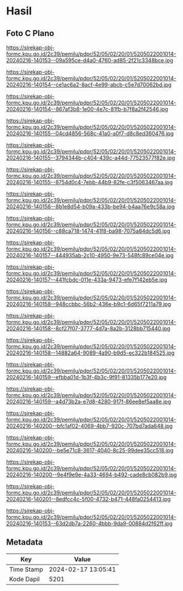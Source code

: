 # Hasil

## Foto C Plano

https://sirekap-obj-formc.kpu.go.id/2c39/pemilu/pdpr/52/05/02/20/01/5205022001014-20240216-140153--09a595ce-d4a0-4760-ad85-2f21c3348bce.jpg

https://sirekap-obj-formc.kpu.go.id/2c39/pemilu/pdpr/52/05/02/20/01/5205022001014-20240216-140154--ce1ac6a2-8acf-4e99-abcb-c5e7d70062bd.jpg

https://sirekap-obj-formc.kpu.go.id/2c39/pemilu/pdpr/52/05/02/20/01/5205022001014-20240216-140154--867af3b8-1e00-4e7c-81fb-b7f8a2f42546.jpg

https://sirekap-obj-formc.kpu.go.id/2c39/pemilu/pdpr/52/05/02/20/01/5205022001014-20240216-140155--04cd4856-568c-41a0-a0f7-d8c8ed360476.jpg

https://sirekap-obj-formc.kpu.go.id/2c39/pemilu/pdpr/52/05/02/20/01/5205022001014-20240216-140155--3794344b-c404-439c-a44d-77523577f82e.jpg

https://sirekap-obj-formc.kpu.go.id/2c39/pemilu/pdpr/52/05/02/20/01/5205022001014-20240216-140155--8754d0c4-7ebb-44b9-82fe-c3f5063467aa.jpg

https://sirekap-obj-formc.kpu.go.id/2c39/pemilu/pdpr/52/05/02/20/01/5205022001014-20240216-140156--8b1e8d54-b09a-433b-be94-b4aa76e9c58a.jpg

https://sirekap-obj-formc.kpu.go.id/2c39/pemilu/pdpr/52/05/02/20/01/5205022001014-20240216-140156--c88ca718-1474-41f8-ba98-7075a84dc5d6.jpg

https://sirekap-obj-formc.kpu.go.id/2c39/pemilu/pdpr/52/05/02/20/01/5205022001014-20240216-140157--444935ab-2c10-4950-9e73-548fc89ce04e.jpg

https://sirekap-obj-formc.kpu.go.id/2c39/pemilu/pdpr/52/05/02/20/01/5205022001014-20240216-140157--441fcbdc-011e-433a-9473-efe7f142eb5e.jpg

https://sirekap-obj-formc.kpu.go.id/2c39/pemilu/pdpr/52/05/02/20/01/5205022001014-20240216-140158--948ccbbc-56b2-436e-b9c1-6d65f7211a79.jpg

https://sirekap-obj-formc.kpu.go.id/2c39/pemilu/pdpr/52/05/02/20/01/5205022001014-20240216-140158--8cf27f07-3777-4d7a-8a2b-3128bb715440.jpg

https://sirekap-obj-formc.kpu.go.id/2c39/pemilu/pdpr/52/05/02/20/01/5205022001014-20240216-140158--14882a64-9089-4a90-b9d5-ec322b184525.jpg

https://sirekap-obj-formc.kpu.go.id/2c39/pemilu/pdpr/52/05/02/20/01/5205022001014-20240216-140159--efbba01d-1b3f-4b3c-9f91-81335b177e20.jpg

https://sirekap-obj-formc.kpu.go.id/2c39/pemilu/pdpr/52/05/02/20/01/5205022001014-20240216-140159--a4d73b2a-e7d8-4280-917f-86ee8ef5aa8e.jpg

https://sirekap-obj-formc.kpu.go.id/2c39/pemilu/pdpr/52/05/02/20/01/5205022001014-20240216-140200--bfc1af02-4069-4bb7-920c-707bd7ada648.jpg

https://sirekap-obj-formc.kpu.go.id/2c39/pemilu/pdpr/52/05/02/20/01/5205022001014-20240216-140200--be5e71c8-3617-4040-8c25-99dee35cc518.jpg

https://sirekap-obj-formc.kpu.go.id/2c39/pemilu/pdpr/52/05/02/20/01/5205022001014-20240216-140200--9e4f9e9e-4a33-4694-b492-cade8cb082b9.jpg

https://sirekap-obj-formc.kpu.go.id/2c39/pemilu/pdpr/52/05/02/20/01/5205022001014-20240216-140201--8edfcc4c-5f00-4732-b471-448fa0254413.jpg

https://sirekap-obj-formc.kpu.go.id/2c39/pemilu/pdpr/52/05/02/20/01/5205022001014-20240216-140153--63d2db7a-2260-4bbb-9da9-00884d2f62ff.jpg


## Metadata

| Key        | Value               |
| ---------- | ------------------- |
| Time Stamp | 2024-02-17 13:05:41 |
| Kode Dapil | 5201                |



